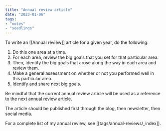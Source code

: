 ```yaml
---
title: "Annual review article"
date: "2023-01-06"
tags:
- "notes"
- "seedlings"
---
```


To write an [[Annual review]] article for a given year, do the following:

1. Do this one area at a time.
2. For each area, review the big goals that you set for that particular area.
3. Then, identify the big goals that arose along the way in each area and review them.
4. Make a general assessment on whether or not you performed well in this particular area.
5. Identify and share next big goals.

Be mindful that the current annual review article will be used as a reference to the next annual review article.

The article should be published first through the blog, then newsletter, then social media.

For a complete list of my annual review, see [[tags/annual-reviews/_index]].

